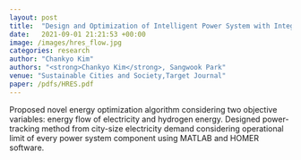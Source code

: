 ```yaml
---
layout: post
title:  "Design and Optimization of Intelligent Power System with Integrated Floating PV/Hydrogen Energy"
date:   2021-09-01 21:21:53 +00:00
image: /images/hres_flow.jpg
categories: research
author: "Chankyo Kim"
authors: "<strong>Chankyo Kim</strong>, Sangwook Park"
venue: "Sustainable Cities and Society,Target Journal"
paper: /pdfs/HRES.pdf
---
```


Proposed novel energy optimization algorithm considering two objective variables: energy flow of electricity and hydrogen energy. 
Designed power-tracking method from city-size electricity demand considering operational limit of every power system component using MATLAB and HOMER software.
